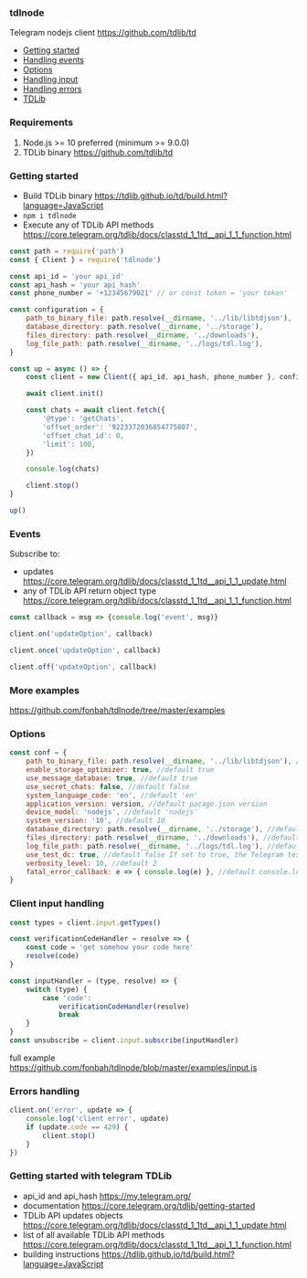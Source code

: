 ### tdlnode
Telegram nodejs client https://github.com/tdlib/td

- [Getting started](#getting-started)
- [Handling events](#events)
- [Options](#options)
- [Handling input](#client-input)
- [Handling errors](#client-errors)
- [TDLib](#tdlib)

### Requirements
1. Node.js >= 10 preferred (minimum >= 9.0.0)
2. TDLib binary https://github.com/tdlib/td

<a name="getting-started"></a>
### Getting started
- Build TDLib binary https://tdlib.github.io/td/build.html?language=JavaScript
- `npm i tdlnode`
- Execute any of TDLib API methods https://core.telegram.org/tdlib/docs/classtd_1_1td__api_1_1_function.html
```js
const path = require('path')
const { Client } = require('tdlnode')

const api_id = 'your api_id'
const api_hash = 'your api_hash'
const phone_number = '+12345679021' // or const token = 'your token'

const configuration = {
    path_to_binary_file: path.resolve(__dirname, '../lib/libtdjson'),
    database_directory: path.resolve(__dirname, '../storage'),
    files_directory: path.resolve(__dirname, '../downloads'),
    log_file_path: path.resolve(__dirname, '../logs/tdl.log'),
}

const up = async () => {
    const client = new Client({ api_id, api_hash, phone_number }, configuration)

    await client.init()

    const chats = await client.fetch({
        '@type': 'getChats',
        'offset_order': '9223372036854775807',
        'offset_chat_id': 0,
        'limit': 100,
    })

    console.log(chats)

    client.stop()
}

up()
```

<a name="events"></a>
### Events
Subscribe to:
- updates https://core.telegram.org/tdlib/docs/classtd_1_1td__api_1_1_update.html
- any of TDLib API return object type https://core.telegram.org/tdlib/docs/classtd_1_1td__api_1_1_function.html
```js
const callback = msg => {console.log('event', msg)}

client.on('updateOption', callback)

client.once('updateOption', callback)

client.off('updateOption', callback)
```

### More examples
https://github.com/fonbah/tdlnode/tree/master/examples

<a name="options"></a>
### Options
```js
const conf = {
    path_to_binary_file: path.resolve(__dirname, '../lib/libtdjson'), //default 'libtdjson'
    enable_storage_optimizer: true, //default true
    use_message_database: true, //default true
    use_secret_chats: false, //default false
    system_language_code: 'en', //default 'en'
    application_version: version, //default pacage.json version
    device_model: 'nodejs', //default 'nodejs'
    system_version: '10', //default 10
    database_directory: path.resolve(__dirname, '../storage'), //default './storage'
    files_directory: path.resolve(__dirname, '../downloads'), //default './downloads'
    log_file_path: path.resolve(__dirname, '../logs/tdl.log'), //default './logs/tdl.log'
    use_test_dc: true, //default false If set to true, the Telegram test environment will be used instead of the production environment. 
    verbosity_level: 10, //default 2
    fatal_error_callback: e => { console.log(e) }, //default console.log
}
```

<a name="client-input"></a>
### Client input handling
```js
const types = client.input.getTypes()

const verificationCodeHandler = resolve => {
    const code = 'get somehow your code here'
    resolve(code)
}

const inputHandler = (type, resolve) => {
    switch (type) {
        case 'code':
            verificationCodeHandler(resolve)
            break
    }
}
const unsubscribe = client.input.subscribe(inputHandler)
```
full example https://github.com/fonbah/tdlnode/blob/master/examples/input.js

<a name="client-errors"></a>
### Errors handling
```js
client.on('error', update => {
    console.log('client error', update)
    if (update.code == 429) {
        client.stop()
    }
})
```

<a name="tdlib"></a>
### Getting started with telegram TDLib
- api_id and api_hash https://my.telegram.org/
- documentation https://core.telegram.org/tdlib/getting-started
- TDLib API updates objects https://core.telegram.org/tdlib/docs/classtd_1_1td__api_1_1_update.html
- list of all available TDLib API methods https://core.telegram.org/tdlib/docs/classtd_1_1td__api_1_1_function.html
- building instructions https://tdlib.github.io/td/build.html?language=JavaScript
